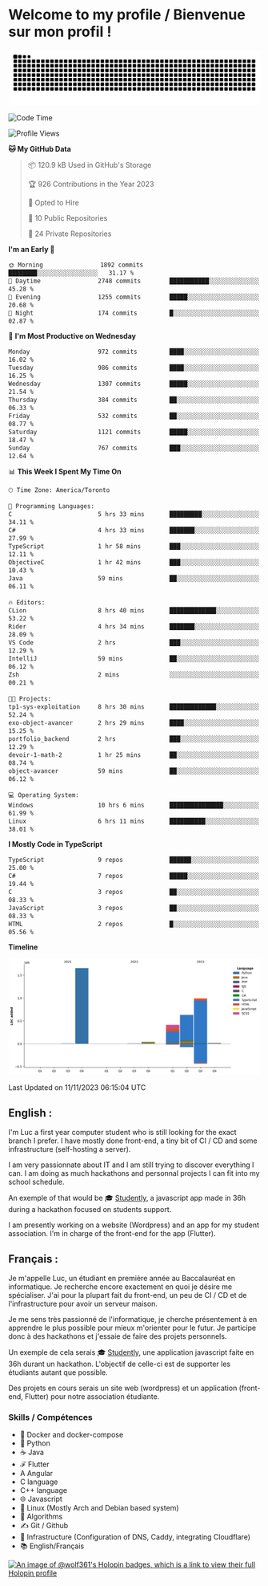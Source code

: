 # Welcome to my profile / Bienvenue sur mon profil !

![snake gif](https://github.com/wolf-361/wolf-361/blob/output/github-contribution-grid-snake.svg)

<!--START_SECTION:waka-->
![Code Time](http://img.shields.io/badge/Code%20Time-452%20hrs%2043%20mins-blue)

![Profile Views](http://img.shields.io/badge/Profile%20Views-0-blue)

**🐱 My GitHub Data** 

> 📦 120.9 kB Used in GitHub's Storage 
 > 
> 🏆 926 Contributions in the Year 2023
 > 
> 💼 Opted to Hire
 > 
> 📜 10 Public Repositories 
 > 
> 🔑 24 Private Repositories 
 > 
**I'm an Early 🐤** 

```text
🌞 Morning                1892 commits        ████████░░░░░░░░░░░░░░░░░   31.17 % 
🌆 Daytime                2748 commits        ███████████░░░░░░░░░░░░░░   45.28 % 
🌃 Evening                1255 commits        █████░░░░░░░░░░░░░░░░░░░░   20.68 % 
🌙 Night                  174 commits         █░░░░░░░░░░░░░░░░░░░░░░░░   02.87 % 
```
📅 **I'm Most Productive on Wednesday** 

```text
Monday                   972 commits         ████░░░░░░░░░░░░░░░░░░░░░   16.02 % 
Tuesday                  986 commits         ████░░░░░░░░░░░░░░░░░░░░░   16.25 % 
Wednesday                1307 commits        █████░░░░░░░░░░░░░░░░░░░░   21.54 % 
Thursday                 384 commits         ██░░░░░░░░░░░░░░░░░░░░░░░   06.33 % 
Friday                   532 commits         ██░░░░░░░░░░░░░░░░░░░░░░░   08.77 % 
Saturday                 1121 commits        █████░░░░░░░░░░░░░░░░░░░░   18.47 % 
Sunday                   767 commits         ███░░░░░░░░░░░░░░░░░░░░░░   12.64 % 
```


📊 **This Week I Spent My Time On** 

```text
🕑︎ Time Zone: America/Toronto

💬 Programming Languages: 
C                        5 hrs 33 mins       █████████░░░░░░░░░░░░░░░░   34.11 % 
C#                       4 hrs 33 mins       ███████░░░░░░░░░░░░░░░░░░   27.99 % 
TypeScript               1 hr 58 mins        ███░░░░░░░░░░░░░░░░░░░░░░   12.11 % 
ObjectiveC               1 hr 42 mins        ███░░░░░░░░░░░░░░░░░░░░░░   10.43 % 
Java                     59 mins             ██░░░░░░░░░░░░░░░░░░░░░░░   06.11 % 

🔥 Editors: 
CLion                    8 hrs 40 mins       █████████████░░░░░░░░░░░░   53.22 % 
Rider                    4 hrs 34 mins       ███████░░░░░░░░░░░░░░░░░░   28.09 % 
VS Code                  2 hrs               ███░░░░░░░░░░░░░░░░░░░░░░   12.29 % 
IntelliJ                 59 mins             ██░░░░░░░░░░░░░░░░░░░░░░░   06.12 % 
Zsh                      2 mins              ░░░░░░░░░░░░░░░░░░░░░░░░░   00.21 % 

🐱‍💻 Projects: 
tp1-sys-exploitation     8 hrs 30 mins       █████████████░░░░░░░░░░░░   52.24 % 
exo-object-avancer       2 hrs 29 mins       ████░░░░░░░░░░░░░░░░░░░░░   15.25 % 
portfolio_backend        2 hrs               ███░░░░░░░░░░░░░░░░░░░░░░   12.29 % 
devoir-1-math-2          1 hr 25 mins        ██░░░░░░░░░░░░░░░░░░░░░░░   08.74 % 
object-avancer           59 mins             ██░░░░░░░░░░░░░░░░░░░░░░░   06.12 % 

💻 Operating System: 
Windows                  10 hrs 6 mins       ███████████████░░░░░░░░░░   61.99 % 
Linux                    6 hrs 11 mins       ██████████░░░░░░░░░░░░░░░   38.01 % 
```

**I Mostly Code in TypeScript** 

```text
TypeScript               9 repos             ██████░░░░░░░░░░░░░░░░░░░   25.00 % 
C#                       7 repos             █████░░░░░░░░░░░░░░░░░░░░   19.44 % 
C                        3 repos             ██░░░░░░░░░░░░░░░░░░░░░░░   08.33 % 
JavaScript               3 repos             ██░░░░░░░░░░░░░░░░░░░░░░░   08.33 % 
HTML                     2 repos             █░░░░░░░░░░░░░░░░░░░░░░░░   05.56 % 
```



**Timeline**

![Lines of Code chart](https://raw.githubusercontent.com/wolf-361/wolf-361/main/assets/bar_graph.png)


 Last Updated on 11/11/2023 06:15:04 UTC
<!--END_SECTION:waka-->

## English : 

I'm Luc a first year computer student who is still looking for the exact branch I prefer. I have mostly done front-end, a tiny bit of CI / CD and some infrastructure (self-hosting a server).

I am very passionnate about IT and I am still trying to discover everything I can. I am doing as much hackathons and personnal projects I can fit into my school schedule.

An exemple of that would be 🎓 [Studently](https://github.com/wolf-361/Studently-CodeJam12), a javascript app made in 36h during a hackathon focused on students support.

I am presently working on a website (Wordpress) and an app for my student association. I'm in charge of the front-end for the app (Flutter).

## Français :

Je m'appelle Luc, un étudiant en première année au Baccalauréat en informatique. Je recherche encore exactement en quoi je désire me spécialiser. J'ai pour la plupart fait du front-end, un peu de CI / CD et de l'infrastructure pour avoir un serveur maison.

Je me sens très passionné de l'informatique, je cherche présentement à en apprendre le plus possible pour mieux m'orienter pour le futur. Je participe donc à des hackathons et j'essaie de faire des projets personnels.

Un exemple de cela serais 🎓 [Studently](https://github.com/wolf-361/Studently-CodeJam12), une application javascript faite en 36h durant un hackathon. L'objectif de celle-ci est de supporter les étudiants autant que possible.

Des projets en cours serais un site web (wordpress) et un application (front-end, Flutter) pour notre association étudiante.

###  Skills / Compétences

* 🐋 Docker and docker-compose
* 🐍 Python
* ☕ Java
* ℱ Flutter
* A Angular
* C language
* C++ language
* 🌐 Javascript
* 🐧 Linux (Mostly Arch and Debian based system)
* 🧩 Algorithms
* ✍️ Git / Github
* 📜 Infrastructure (Configuration of DNS, Caddy, integrating Cloudflare)
* 📚 English/Français

[![An image of @wolf361's Holopin badges, which is a link to view their full Holopin profile](https://holopin.me/wolf361)](https://holopin.io/@wolf361)


